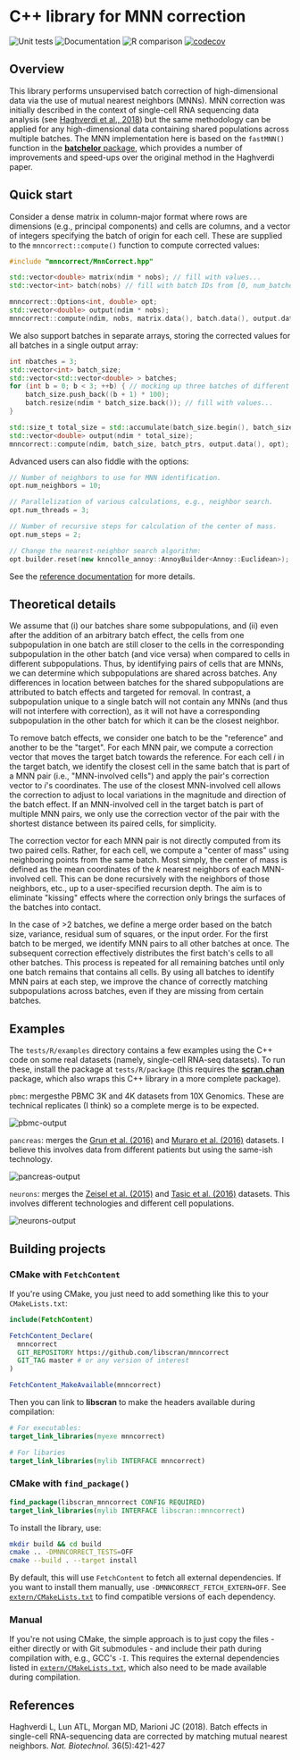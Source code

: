 # C++ library for MNN correction

![Unit tests](https://github.com/libscran/mnncorrect/actions/workflows/run-tests.yaml/badge.svg)
![Documentation](https://github.com/libscran/mnncorrect/actions/workflows/doxygenate.yaml/badge.svg)
![R comparison](https://github.com/libscran/mnncorrect/actions/workflows/compare-R.yaml/badge.svg)
[![codecov](https://codecov.io/gh/libscran/mnncorrect/branch/master/graph/badge.svg?token=J3dxS3MtT1)](https://codecov.io/gh/libscran/mnncorrect)

## Overview

This library performs unsupervised batch correction of high-dimensional data via the use of mutual nearest neighbors (MNNs).
MNN correction was initially described in the context of single-cell RNA sequencing data analysis (see [Haghverdi et al., 2018](https://doi.org/10.1038/nbt.4091))
but the same methodology can be applied for any high-dimensional data containing shared populations across multiple batches.
The MNN implementation here is based on the `fastMNN()` function in the [**batchelor** package](https://bioconductor.org/packages/batchelor),
which provides a number of improvements and speed-ups over the original method in the Haghverdi paper.

## Quick start

Consider a dense matrix in column-major format where rows are dimensions (e.g., principal components) and cells are columns,
and a vector of integers specifying the batch of origin for each cell.
These are supplied to the `mnncorrect::compute()` function to compute corrected values:

```cpp
#include "mnncorrect/MnnCorrect.hpp"

std::vector<double> matrix(ndim * nobs); // fill with values...
std::vector<int> batch(nobs) // fill with batch IDs from [0, num_batches)

mnncorrect::Options<int, double> opt;
std::vector<double> output(ndim * nobs);
mnncorrect::compute(ndim, nobs, matrix.data(), batch.data(), output.data(), opt);
```

We also support batches in separate arrays, storing the corrected values for all batches in a single output array:

```cpp
int nbatches = 3;
std::vector<int> batch_size;
std::vector<std::vector<double> > batches;
for (int b = 0; b < 3; ++b) { // mocking up three batches of different size.
    batch_size.push_back((b + 1) * 100);
    batch.resize(ndim * batch_size.back()); // fill with values...
}

std::size_t total_size = std::accumulate(batch_size.begin(), batch_size.end(), 0);
std::vector<double> output(ndim * total_size);
mnncorrect::compute(ndim, batch_size, batch_ptrs, output.data(), opt);
```

Advanced users can also fiddle with the options: 

```cpp
// Number of neighbors to use for MNN identification.
opt.num_neighbors = 10;

// Parallelization of various calculations, e.g., neighbor search.
opt.num_threads = 3;

// Number of recursive steps for calculation of the center of mass.
opt.num_steps = 2;

// Change the nearest-neighbor search algorithm:
opt.builder.reset(new knncolle_annoy::AnnoyBuilder<Annoy::Euclidean>);
```

See the [reference documentation](https://libscran.github.io/mnncorrect) for more details.

## Theoretical details 

We assume that (i) our batches share some subpopulations, and (ii) even after the addition of an arbitrary batch effect,
the cells from one subpopulation in one batch are still closer to the cells in the corresponding subpopulation in the other batch (and vice versa) when compared to cells in different subpopulations.
Thus, by identifying pairs of cells that are MNNs, we can determine which subpopulations are shared across batches. 
Any differences in location between batches for the shared subpopulations are attributed to batch effects and targeted for removal.
In contrast, a subpopulation unique to a single batch will not contain any MNNs (and thus will not interfere with correction), 
as it will not have a corresponding subpopulation in the other batch for which it can be the closest neighbor.

To remove batch effects, we consider one batch to be the "reference" and another to be the "target".
For each MNN pair, we compute a correction vector that moves the target batch towards the reference.
For each cell $i$ in the target batch, we identify the closest cell in the same batch that is part of a MNN pair (i.e., "MNN-involved cells") and apply the pair's correction vector to $i$'s coordinates.
The use of the closest MNN-involved cell allows the correction to adjust to local variations in the magnitude and direction of the batch effect.
If an MNN-involved cell in the target batch is part of multiple MNN pairs, we only use the correction vector of the pair with the shortest distance between its paired cells, for simplicity.

The correction vector for each MNN pair is not directly computed from its two paired cells.
Rather, for each cell, we compute a "center of mass" using neighboring points from the same batch.
Most simply, the center of mass is defined as the mean coordinates of the $k$ nearest neighbors of each MNN-involved cell.
This can be done recursively with the neighbors of those neighbors, etc., up to a user-specified recursion depth.
The aim is to eliminate "kissing" effects where the correction only brings the surfaces of the batches into contact.

In the case of >2 batches, we define a merge order based on the batch size, variance, residual sum of squares, or the input order.
For the first batch to be merged, we identify MNN pairs to all other batches at once.
The subsequent correction effectively distributes the first batch's cells to all other batches.
This process is repeated for all remaining batches until only one batch remains that contains all cells.
By using all batches to identify MNN pairs at each step, we improve the chance of correctly matching subpopulations across batches, even if they are missing from certain batches.

## Examples

The `tests/R/examples` directory contains a few examples using the C++ code on some real datasets (namely, single-cell RNA-seq datasets).
To run these, install the package at `tests/R/package` (this requires the [**scran.chan**](https://github.com/LTLA/scran.chan) package, which also wraps this C++ library in a more complete package).

`pbmc`: mergesthe PBMC 3K and 4K datasets from 10X Genomics.
These are technical replicates (I think) so a complete merge is to be expected.

![pbmc-output](https://raw.githubusercontent.com/libscran/mnncorrect/images/tests/R/examples/pbmc/output_simple.png)

`pancreas`: merges the [Grun et al. (2016)](https://dx.doi.org/10.1016%2Fj.stem.2016.05.010) and [Muraro et al. (2016)](https://doi.org/10.1016/j.cels.2016.09.002) datasets.
I believe this involves data from different patients but using the same-ish technology.

![pancreas-output](https://raw.githubusercontent.com/libscran/mnncorrect/images/tests/R/examples/pancreas/output_simple.png)

`neurons`: merges the [Zeisel et al. (2015)](https://doi.org/10.1126/science.aaa1934) and [Tasic et al. (2016)](https://doi.org/10.1038/nn.4216) datasets.
This involves different technologies and different cell populations.

![neurons-output](https://raw.githubusercontent.com/libscran/mnncorrect/images/tests/R/examples/neurons/output_simple.png)

## Building projects

### CMake with `FetchContent`

If you're using CMake, you just need to add something like this to your `CMakeLists.txt`:

```cmake
include(FetchContent)

FetchContent_Declare(
  mnncorrect
  GIT_REPOSITORY https://github.com/libscran/mnncorrect
  GIT_TAG master # or any version of interest
)

FetchContent_MakeAvailable(mnncorrect)
```

Then you can link to **libscran** to make the headers available during compilation:

```cmake
# For executables:
target_link_libraries(myexe mnncorrect)

# For libaries
target_link_libraries(mylib INTERFACE mnncorrect)
```

### CMake with `find_package()`

```cmake
find_package(libscran_mnncorrect CONFIG REQUIRED)
target_link_libraries(mylib INTERFACE libscran::mnncorrect)
```

To install the library, use:

```sh
mkdir build && cd build
cmake .. -DMNNCORRECT_TESTS=OFF
cmake --build . --target install
```

By default, this will use `FetchContent` to fetch all external dependencies.
If you want to install them manually, use `-DMNNCORRECT_FETCH_EXTERN=OFF`.
See [`extern/CMakeLists.txt`](extern/CMakeLists.txt) to find compatible versions of each dependency.

### Manual

If you're not using CMake, the simple approach is to just copy the files - either directly or with Git submodules - and include their path during compilation with, e.g., GCC's `-I`.
This requires the external dependencies listed in [`extern/CMakeLists.txt`](extern/CMakeLists.txt), which also need to be made available during compilation.

## References

Haghverdi L, Lun ATL, Morgan MD, Marioni JC (2018).
Batch effects in single-cell RNA-sequencing data are corrected by matching mutual nearest neighbors.
_Nat. Biotechnol._ 36(5):421-427
